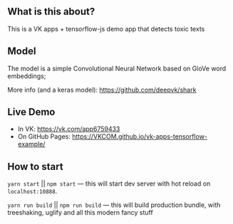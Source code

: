 ## What is this about?
This is a VK apps + tensorflow-js demo app that detects toxic texts

## Model

The model is a simple Convolutional Neural Network based on GloVe word embeddings; 

More info (and a keras model): https://github.com/deepvk/shark

## Live Demo

* In VK: https://vk.com/app6759433
* On GitHub Pages: https://VKCOM.github.io/vk-apps-tensorflow-example/

## How to start

`yarn start` || `npm start` — this will start dev server with hot reload on `localhost:10888`.

`yarn run build` || `npm run build` — this will build production bundle, with treeshaking, uglify and all this modern fancy stuff
